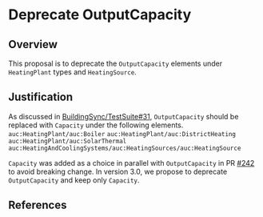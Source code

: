 # Deprecate OutputCapacity

## Overview

This proposal is to deprecate the `OutputCapacity` elements under `HeatingPlant` types and `HeatingSource`.

## Justification

As discussed in [BuildingSync/TestSuite#31](https://github.com/BuildingSync/TestSuite/issues/31), `OutputCapacity` should be replaced with `Capacity` under the following elements.
`auc:HeatingPlant/auc:Boiler`
`auc:HeatingPlant/auc:DistrictHeating`
`auc:HeatingPlant/auc:SolarThermal`
`auc:HeatingAndCoolingSystems/auc:HeatingSources/auc:HeatingSource`

`Capacity` was added as a choice in parallel with `OutputCapacity` in PR [#242](https://github.com/BuildingSync/schema/pull/242) to avoid breaking change. In version 3.0, we propose to deprecate `OutputCapacity` and keep only `Capacity`.

## References
